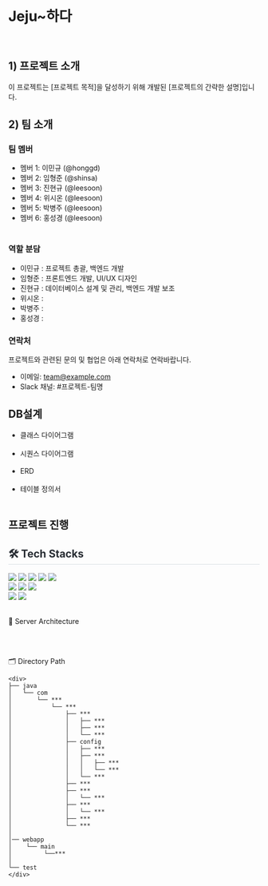<h1>Jeju~하다</h1><br>




## 1) 프로젝트 소개

이 프로젝트는 [프로젝트 목적]을 달성하기 위해 개발된 [프로젝트의 간략한 설명]입니다.

## 2) 팀 소개

### 팀 멤버

- 멤버 1: 이민규 (@honggd)
- 멤버 2: 임형준 (@shinsa)
- 멤버 3: 진현규 (@leesoon)
- 멤버 4: 위시온 (@leesoon)
- 멤버 5: 박병주 (@leesoon)
- 멤버 6: 홍성경 (@leesoon)<br><br>


### 역할 분담

- 이민규 : 프로젝트 총괄, 백엔드 개발
- 임형준 : 프론트엔드 개발, UI/UX 디자인
- 진현규 : 데이터베이스 설계 및 관리, 백엔드 개발 보조
- 위시온 :
- 박병주 :
- 홍성경 :


### 연락처

프로젝트와 관련된 문의 및 협업은 아래 연락처로 연락바랍니다.

- 이메일: team@example.com
- Slack 채널: #프로젝트-팀명

## DB설계 

 - 클래스 다이어그램<br><br>
 - 시퀀스 다이어그램<br><br>
 - ERD<br><br>
 - 테이블 정의서<br><br>

 ## 프로젝트 진행


<h2 style="border-bottom: 1px solid #d8dee4; color: #282d33;"> 🛠️ Tech Stacks </h2>

<div>
    <img src="https://img.shields.io/badge/Bootstrap-7952B3?style=flat&logo=Bootstrap&logoColor=white">
    <img src="https://img.shields.io/badge/HTML5-E34F26?style=flat&logo=HTML5&logoColor=white">
    <img src="https://img.shields.io/badge/CSS3-1572B6?style=flat&logo=CSS3&logoColor=white">
    <img src="https://img.shields.io/badge/jQuery-0769AD?style=flat&logo=jQuery&logoColor=white">
    <img src="https://img.shields.io/badge/Javascript-F7DF1E?style=flat&logo=Javascript&logoColor=white">
</div>

<div>
    <img src="https://img.shields.io/badge/Apache%20Tomcat-F8DC75?style=flat&logo=Apache%20Tomcat&logoColor=white">
    <img src="https://img.shields.io/badge/Github-181717?style=flat&logo=Github&logoColor=white">
    <img src="https://img.shields.io/badge/Java-007396?style=flat&logo=Java&logoColor=white">
</div>

<div>
    <img src="https://img.shields.io/badge/MySQL-4479A1?style=flat&logo=MySQL&logoColor=white">
    <img src="https://img.shields.io/badge/Oracle-F80000?style=flat&logo=Oracle&logoColor=white">
</div><br>



💼 Server Architecture





<br><br>

🗂️ Directory Path
```
<div>
├── java
│   └── com
│       └── ***
│           └── ***
│               ├── ***
│               │   ├── ***
│               │   ├── ***
│               │   └── ***
│               ├── config
│               │   ├── ***
│               │   ├── ***
│               │   │   ├── ***
│               │   │   └── ***
│               │   └── ***
│               ├── ***
│               ├── ***
│               │   └── ***
│               ├── ***
│               │   └── ***
│               ├── ***
│               └── ***
│
│── webapp
│    └── main
│         └──***
│
└── test
</div>
```




